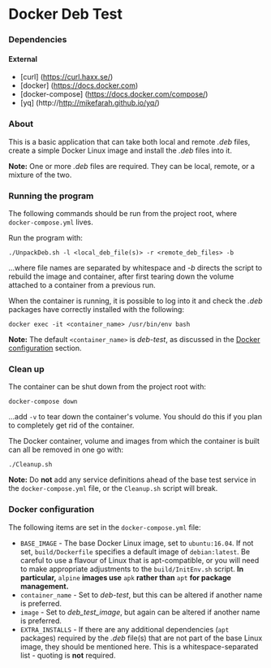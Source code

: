 # Docker Deb Test

### Dependencies
#### External
* [curl] (https://curl.haxx.se/)
* [docker] (https://docs.docker.com)
* [docker-compose] (https://docs.docker.com/compose/)
* [yq] (http://http://mikefarah.github.io/yq/)

### About
This is a basic application that can take both local and remote *.deb* files,
create a simple Docker Linux image and install the *.deb* files into it.

**Note:**  One or more *.deb* files are required.  They can be local, remote, or
a mixture of the two.

### Running the program
The following commands should be run from the project root, where
`docker-compose.yml` lives.

Run the program with:

```
./UnpackDeb.sh -l <local_deb_file(s)> -r <remote_deb_files> -b
```

...where file names are separated by whitespace and *-b* directs the script to
rebuild the image and container, after first tearing down the volume attached to
a container from a previous run.

When the container is running, it is possible to log into it and check the
*.deb* packages have correctly installed with the following:

```
docker exec -it <container_name> /usr/bin/env bash
```

**Note:**  The default `<container_name>` is *deb-test*, as discussed in the
[Docker configuration](#docker-configuration) section.

### Clean up
The container can be shut down from the project root with:

```
docker-compose down
```

...add `-v` to tear down the container's volume.  You should do this if you plan
to completely get rid of the container.

The Docker container, volume and images from which the container is built can
all be removed in one go with:

```
./Cleanup.sh
```

**Note:**  Do **not** add any service definitions ahead of the base test service
in the `docker-compose.yml` file, or the `Cleanup.sh` script will break.

### Docker configuration
The following items are set in the `docker-compose.yml` file:

* `BASE_IMAGE` - The base Docker Linux image, set to `ubuntu:16.04`.
  If not set, `build/Dockerfile` specifies a default image of `debian:latest`.
  Be careful to use a flavour of Linux that is apt-compatible, or you will need
  to make appropriate adjustments to the `build/InitEnv.sh` script.  **In
  particular,** `alpine` **images use** `apk` **rather than** `apt` **for
  package management.**
* `container_name` - Set to *deb-test*, but this can be altered if another name
  is preferred.
* `image` - Set to *deb_test_image*, but again can be altered if another name is
  preferred.
* `EXTRA_INSTALLS` - If there are any additional dependencies (`apt` packages)
  required by the *.deb* file(s) that are not part of the base Linux image,
  they should be mentioned here.  This is a whitespace-separated list - quoting
  is **not** required.
